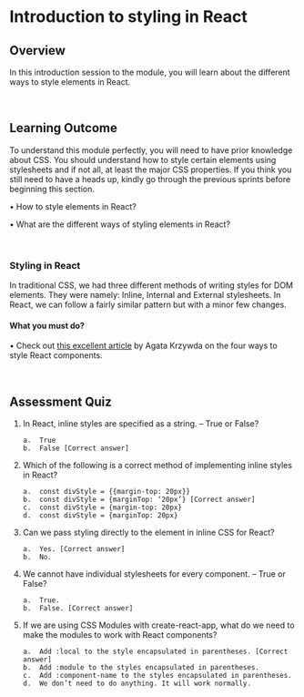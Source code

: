 # **Introduction to styling in React**

## Overview

In this introduction session to the module, you will learn about the different ways to style elements in React.

<br />

## Learning Outcome

To understand this module perfectly, you will need to have prior knowledge about CSS. You should understand how to style certain elements using stylesheets and if not all, at least the major CSS properties. If you think you still need to have a heads up, kindly go through the previous sprints before beginning this section.

•	How to style elements in React?

•	What are the different ways of styling elements in React?

<br />

### Styling in React

In traditional CSS, we had three different methods of writing styles for DOM elements. They were namely: Inline, Internal and External stylesheets. 
In React, we can follow a fairly similar pattern but with a minor few changes.

#### What you must do?
•	Check out [this excellent article](https://codeburst.io/4-four-ways-to-style-react-components-ac6f323da822) by Agata Krzywda on the four ways to style React components.

<br />

## Assessment Quiz

1.	In React, inline styles are specified as a string. – True or False?

        a.	True
        b.	False [Correct answer]


2.	Which of the following is a correct method of implementing inline styles in React?

        a.	const divStyle = {{margin-top: 20px}}
        b.	const divStyle = {marginTop: ‘20px’} [Correct answer]
        c.	const divStyle = {margin-top: 20px}
        d.	const divStyle = {marginTop: 20px}


3.	Can we pass styling directly to the element in inline CSS for React?

        a.	Yes. [Correct answer]
        b.	No.


4.	We cannot have individual stylesheets for every component. – True or False?

        a.	True.
        b.	False. [Correct answer]


5.	If we are using CSS Modules with create-react-app, what do we need to make the modules to work with React components?

        a.	Add :local to the style encapsulated in parentheses. [Correct answer]
        b.	Add :module to the styles encapsulated in parentheses.
        c.	Add :component-name to the styles encapsulated in parentheses.
        d.	We don’t need to do anything. It will work normally.

